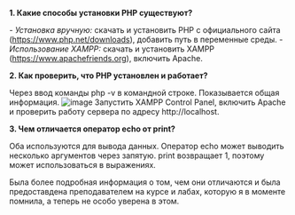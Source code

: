 **1. Какие способы установки PHP существуют?**

_- Установка вручную:_ скачать и установить PHP с официального сайта (https://www.php.net/downloads), добавить путь в переменные среды.
_- Использование XAMPP:_ скачать и установить XAMPP (https://www.apachefriends.org), включить Apache.

**2. Как проверить, что PHP установлен и работает?**

Через ввод команды php -v в командной строке. Показывается общая информация.
![image](https://github.com/user-attachments/assets/1cfc2c27-7860-4d6c-a902-201f3e8cf6ff)
Запустить XAMPP Control Panel, включить Apache и проверить работу сервера по адресу http://localhost.

**3. Чем отличается оператор echo от print?**

Оба используются для вывода данных.
Оператор echo может выводить несколько аргументов через запятую.
print возвращает 1, поэтому может использоваться в выражениях.

Была более подробная информация о том, чем они отличаются и была предоставдена преподавателем на курсе и лабах, которую я в моменте помнила, а теперь не особо уверена в этом. 
